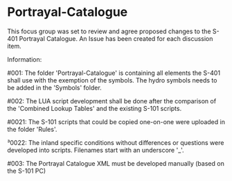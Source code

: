 # Portrayal-Catalogue
This focus group was set to review and agree proposed changes to the S-401 Portrayal Catalogue. An Issue has been created for each discussion item. 

Information:

#001:  The folder 'Portrayal-Catalogue' is containing all elements the S-401 shall use with the exemption of the symbols. The hydro symbols needs to be added in the 'Symbols' folder.

#002:  The LUA script development shall be done after the comparison of the 'Combined Lookup Tables' and the existing S-101 scripts.

#0021:  The S-101 scripts that could be copied one-on-one were uploaded in the folder 'Rules'.

³0022:  The inland specific conditions without differences or questions were developed into scripts. Filenames start with an underscore '_'.

#003:  The Portrayal Catalogue XML must be developed manually (based on the S-101 PC)

